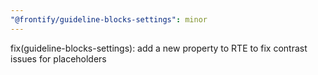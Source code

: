 ```yaml
---
"@frontify/guideline-blocks-settings": minor
---
```


fix(guideline-blocks-settings): add a new property to RTE to fix contrast issues for placeholders
